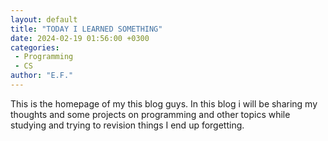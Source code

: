 ```yaml
---
layout: default
title: "TODAY I LEARNED SOMETHING"
date: 2024-02-19 01:56:00 +0300
categories: 
 - Programming
 - CS 
author: "E.F."
---
```

    
This is the homepage of my this blog guys. In this blog i will be sharing my thoughts and some projects on programming and other topics while studying and trying to revision things I end up forgetting.

